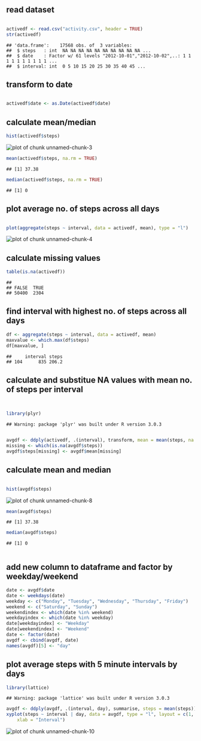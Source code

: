 ## read dataset


```r

activedf <- read.csv("activity.csv", header = TRUE)
str(activedf)
```

```
## 'data.frame':	17568 obs. of  3 variables:
##  $ steps   : int  NA NA NA NA NA NA NA NA NA NA ...
##  $ date    : Factor w/ 61 levels "2012-10-01","2012-10-02",..: 1 1 1 1 1 1 1 1 1 1 ...
##  $ interval: int  0 5 10 15 20 25 30 35 40 45 ...
```


## transform to date


```r

activedf$date <- as.Date(activedf$date)
```


## calculate mean/median

```r
hist(activedf$steps)
```

![plot of chunk unnamed-chunk-3](figure/unnamed-chunk-3.png) 

```r
mean(activedf$steps, na.rm = TRUE)
```

```
## [1] 37.38
```

```r
median(activedf$steps, na.rm = TRUE)
```

```
## [1] 0
```


## plot average no. of steps across all days


```r

plot(aggregate(steps ~ interval, data = activedf, mean), type = "l")
```

![plot of chunk unnamed-chunk-4](figure/unnamed-chunk-4.png) 



## calculate missing values


```r
table(is.na(activedf))
```

```
## 
## FALSE  TRUE 
## 50400  2304
```



## find interval with highest no. of steps across all days



```r
df <- aggregate(steps ~ interval, data = activedf, mean)
maxvalue <- which.max(df$steps)
df[maxvalue, ]
```

```
##     interval steps
## 104      835 206.2
```


## calculate and substitue NA values with mean no. of steps per interval



```r


library(plyr)
```

```
## Warning: package 'plyr' was built under R version 3.0.3
```

```r

avgdf <- ddply(activedf, .(interval), transform, mean = mean(steps, na.rm = TRUE))
missing <- which(is.na(avgdf$steps))
avgdf$steps[missing] <- avgdf$mean[missing]

```


## calculate mean and median



```r

hist(avgdf$steps)
```

![plot of chunk unnamed-chunk-8](figure/unnamed-chunk-8.png) 

```r
mean(avgdf$steps)
```

```
## [1] 37.38
```

```r
median(avgdf$steps)
```

```
## [1] 0
```

```r

```


## add new column to dataframe and factor by weekday/weekend


```r
date <- avgdf$date
date <- weekdays(date)
weekday <- c("Monday", "Tuesday", "Wednesday", "Thursday", "Friday")
weekend <- c("Saturday", "Sunday")
weekendindex <- which(date %in% weekend)
weekdayindex <- which(date %in% weekday)
date[weekdayindex] <- "Weekday"
date[weekendindex] <- "Weekend"
date <- factor(date)
avgdf <- cbind(avgdf, date)
names(avgdf)[5] <- "day"

```


## plot average steps with 5 minute intervals by days 


```r
library(lattice)
```

```
## Warning: package 'lattice' was built under R version 3.0.3
```

```r
avgdf <- ddply(avgdf, .(interval, day), summarise, steps = mean(steps))
xyplot(steps ~ interval | day, data = avgdf, type = "l", layout = c(1, 2), ylab = "Nuber of Steps", 
    xlab = "Interval")
```

![plot of chunk unnamed-chunk-10](figure/unnamed-chunk-10.png) 

```r

```




